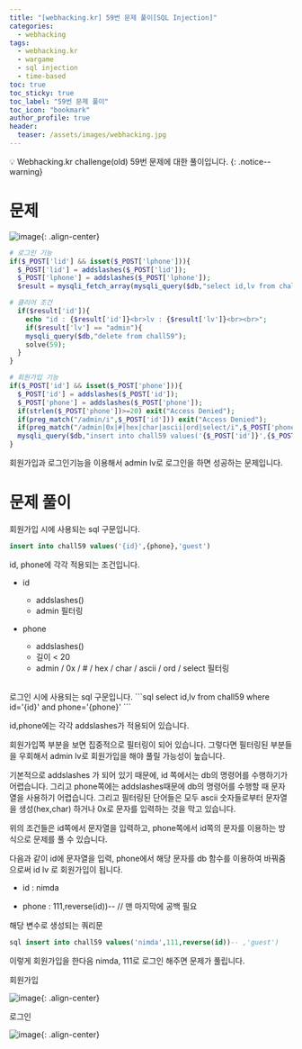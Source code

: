 ```yaml
---
title: "[webhacking.kr] 59번 문제 풀이[SQL Injection]"
categories:
  - webhacking
tags:
  - webhacking.kr
  - wargame
  - sql injection
  - time-based
toc: true
toc_sticky: true
toc_label: "59번 문제 풀이"
toc_icon: "bookmark"
author_profile: true
header:
  teaser: /assets/images/webhacking.jpg
---
```


💡 Webhacking.kr challenge(old) 59번 문제에 대한 풀이입니다.
{: .notice--warning}

# 문제
  ![image](https://user-images.githubusercontent.com/33647663/154050379-f43f907d-31bb-4126-abac-7e83c51fb1d4.png){: .align-center}

  ```php
# 로그인 기능
if($_POST['lid'] && isset($_POST['lphone'])){
    $_POST['lid'] = addslashes($_POST['lid']);
    $_POST['lphone'] = addslashes($_POST['lphone']);
    $result = mysqli_fetch_array(mysqli_query($db,"select id,lv from chall59 where id='{$_POST['lid']}' and phone='{$_POST['lphone']}'"));

# 클리어 조건    
    if($result['id']){
      echo "id : {$result['id']}<br>lv : {$result['lv']}<br><br>";
      if($result['lv'] == "admin"){
      mysqli_query($db,"delete from chall59");
      solve(59);
    }
  }

# 회원가입 기능
  if($_POST['id'] && isset($_POST['phone'])){
    $_POST['id'] = addslashes($_POST['id']);
    $_POST['phone'] = addslashes($_POST['phone']);
    if(strlen($_POST['phone'])>=20) exit("Access Denied");
    if(preg_match("/admin/i",$_POST['id'])) exit("Access Denied");
    if(preg_match("/admin|0x|#|hex|char|ascii|ord|select/i",$_POST['phone'])) exit("Access Denied");
    mysqli_query($db,"insert into chall59 values('{$_POST['id']}',{$_POST['phone']},'guest')");
  }
  ```

회원가입과 로그인기능을 이용해서 admin lv로 로그인을 하면 성공하는 문제입니다.
<br>

# 문제 풀이
회원가입 시에 사용되는 sql 구문입니다.

```sql
insert into chall59 values('{id}',{phone},'guest')
```

id, phone에 각각 적용되는 조건입니다.

- id 
  + addslashes()
  + admin 필터링

- phone
  + addslashes()
  + 길이 < 20 
  + admin / 0x / # / hex / char / ascii / ord / select 필터링

<br>
로그인 시에 사용되는 sql 구문입니다.
```sql
select id,lv from chall59 where id='{id}' and phone='{phone}'
```

id,phone에는 각각 addslashes가 적용되어 있습니다.

회원가입쪽 부분을 보면 집중적으로 필터링이 되어 있습니다. 그렇다면 필터링된 부분들을 우회해서 admin lv로 회원가입을 해야 풀릴 가능성이 높습니다.

기본적으로 addslashes 가 되어 있기 때문에, id 쪽에서는 db의 명령어를 수행하기가 어렵습니다. 
그리고 phone쪽에는 addslashes때문에 db의 명령어를 수행할 때 문자열을 사용하기 어렵습니다. 그리고 필터링된 단어들은 모두 ascii 숫자들로부터 문자열을 생성(hex,char) 하거나 0x로 문자를 입력하는 것을 막고 있습니다.

위의 조건들은 id쪽에서 문자열을 입력하고, phone쪽에서 id쪽의 문자를 이용하는 방식으로 문제를 풀 수 있습니다.

다음과 같이 id에 문자열을 입력, phone에서 해당 문자를 db 함수를 이용하여 바꿔줌으로써 id lv 로 회원가입이 됩니다.

- id : nimda

- phone : 111,reverse(id))--   // 맨 마지막에 공백 필요

해당 변수로 생성되는 쿼리문
```sql
sql insert into chall59 values('nimda',111,reverse(id))-- ,'guest')
```

이렇게 회원가입을 한다음 nimda, 111로 로그인 해주면 문제가 풀립니다.


회원가입

![image](https://user-images.githubusercontent.com/33647663/154053425-a6c957ed-5576-436c-8ebd-361ac03e16c6.png){: .align-center}

로그인

![image](https://user-images.githubusercontent.com/33647663/154053506-61f7f929-ecb1-42ec-84a0-6981a6467486.png){: .align-center}

